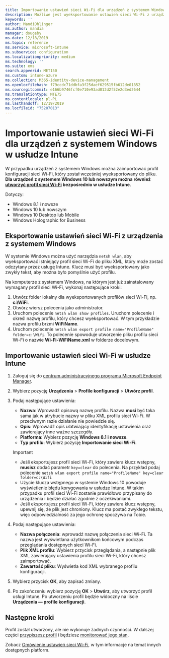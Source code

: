 ```yaml
---
title: Importowanie ustawień sieci Wi-Fi dla urządzeń z systemem Windows w usłudze Microsoft Intune — Azure | Microsoft Docs
description: Możliwe jest wyeksportowanie ustawień sieci Wi-Fi z urządzenia z systemem Windows jako plik XML przy użyciu narzędzia netsh wlan. Następnie można zaimportować ten plik w usłudze Intune, aby utworzyć profil sieci Wi-Fi dla urządzeń z systemem Windows 8.1, Windows 10 i Windows Holographic for Business.
keywords: ''
author: MandiOhlinger
ms.author: mandia
manager: dougeby
ms.date: 12/18/2019
ms.topic: reference
ms.service: microsoft-intune
ms.subservice: configuration
ms.localizationpriority: medium
ms.technology: ''
ms.suite: ems
search.appverid: MET150
ms.custom: intune-azure
ms.collection: M365-identity-device-management
ms.openlocfilehash: f79ccdc71ddbfa3f25daef629515fb612de01852
ms.sourcegitcommit: e166b9746fcf0e710e93ad012d2f52e2d3ed2644
ms.translationtype: MTE75
ms.contentlocale: pl-PL
ms.lasthandoff: 12/19/2019
ms.locfileid: "75207013"
---
```

# <a name="import-wi-fi-settings-for-windows-devices-in-intune"></a>Importowanie ustawień sieci Wi-Fi dla urządzeń z systemem Windows w usłudze Intune

W przypadku urządzeń z systemem Windows można zaimportować profil konfiguracji sieci Wi-Fi, który został wcześniej wyeksportowany do pliku. **Dla urządzeń z systemem Windows 10 lub nowszym można również [utworzyć profil sieci Wi-Fi](wi-fi-settings-windows.md) bezpośrednio w usłudze Intune**.

Dotyczy:  
- Windows 8.1 i nowsze
- Windows 10 lub nowszym
- Windows 10 Desktop lub Mobile
- Windows Holographic for Business

## <a name="export-wi-fi-settings-from-a-windows-device"></a>Eksportowanie ustawień sieci Wi-Fi z urządzenia z systemem Windows

W systemie Windows można użyć narzędzia `netsh wlan`, aby wyeksportować istniejący profil sieci Wi-Fi do pliku XML, który może zostać odczytany przez usługę Intune. Klucz musi być wyeksportowany jako zwykły tekst, aby można było pomyślnie użyć profilu.

Na komputerze z systemem Windows, na którym jest już zainstalowany wymagany profil sieci Wi-Fi, wykonaj następujące kroki:

1. Utwórz folder lokalny dla wyeksportowanych profilów sieci Wi-Fi, np. **c:\WiFi**.
2. Otwórz wiersz polecenia jako administrator.
3. Uruchom polecenie `netsh wlan show profiles`. Uruchom polecenie  i określ nazwę profilu, który chcesz wyeksportować. W tym przykładzie nazwa profilu brzmi **WiFiName**.
4. Uruchom polecenie `netsh wlan export profile name="ProfileName" folder=c:\Wifi`. To polecenie spowoduje utworzenie pliku profilu sieci Wi-Fi o nazwie **Wi-Fi-WiFiName.xml** w folderze docelowym.

## <a name="import-the-wi-fi-settings-into-intune"></a>Importowanie ustawień sieci Wi-Fi w usłudze Intune

1. Zaloguj się do [centrum administracyjnego programu Microsoft Endpoint Manager](https://go.microsoft.com/fwlink/?linkid=2109431).
2. Wybierz pozycję **Urządzenia** > **Profile konfiguracji** > **Utwórz profil**.
3. Podaj następujące ustawienia:

    - **Nazwa**: Wprowadź opisową nazwę profilu. Nazwa **musi** być taka sama jak w atrybucie nazwy w pliku XML profilu sieci Wi-Fi. W przeciwnym razie działanie nie powiedzie się.
    - **Opis**: Wprowadź opis ułatwiający identyfikację ustawienia oraz zawierający inne ważne szczegóły.
    - **Platforma**: Wybierz pozycję **Windows 8.1 i nowsze**.
    - **Typ profilu**: Wybierz pozycję **Importowanie sieci Wi-Fi**.

    > [!IMPORTANT]
    > - Jeśli eksportujesz profil sieci Wi-Fi, który zawiera klucz wstępny, **musisz** dodać parametr `key=clear` do polecenia. Na przykład podaj polecenie `netsh wlan export profile name="ProfileName" key=clear folder=c:\Wifi`
    > - Użycie klucza wstępnego w systemie Windows 10 powoduje wyświetlenie błędu korygowania w usłudze Intune. W takim przypadku profil sieci Wi-Fi zostanie prawidłowo przypisany do urządzenia i będzie działać zgodnie z oczekiwaniami.
    > - Jeśli eksportujesz profil sieci Wi-Fi, który zawiera klucz wstępny, upewnij się, że plik jest chroniony. Klucz ma postać zwykłego tekstu, więc odpowiedzialność za jego ochronę spoczywa na Tobie.

4. Podaj następujące ustawienia:

    - **Nazwa połączenia**: wprowadź nazwę połączenia sieci Wi-Fi. Ta nazwa jest wyświetlana użytkownikom końcowym podczas przeglądania dostępnych sieci Wi-Fi.
    - **Plik XML profilu**: Wybierz przycisk przeglądania, a następnie plik XML zawierający ustawienia profilu sieci Wi-Fi, który chcesz zaimportować.
    - **Zawartość pliku**: Wyświetla kod XML wybranego profilu konfiguracji.

5. Wybierz przycisk **OK**, aby zapisać zmiany.
6. Po zakończeniu wybierz pozycję **OK** > **Utwórz**, aby utworzyć profil usługi Intune. Po utworzeniu profil będzie widoczny na liście **Urządzenia — profile konfiguracji**.

## <a name="next-steps"></a>Następne kroki

Profil został utworzony, ale nie wykonuje żadnych czynności. W dalszej części [przypiszesz profil](../device-profile-assign.md) i będziesz [monitorować jego stan](device-profile-monitor.md).

Zobacz [Omówienie ustawień sieci Wi-Fi](wi-fi-settings-configure.md), w tym informacje na temat innych dostępnych platform.
